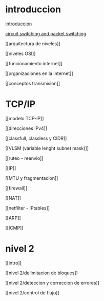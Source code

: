 
# introduccion

[introduccion](introduccion.md)

[circuit switching and packet switching](circuit%20switching%20and%20packet%20switching.md)

[[arquitectura de niveles]]

[[niveles OSI]]

[[funcionamiento internet]]

[[organizaciones en la internet]]

[[conceptos transmision]]

# TCP/IP

[[modelo TCP-IP]]

[[direcciones IPv4]]

[[classfull, classless y CIDR]]

[[VLSM (variable lenght subnet mask)]]

[[ruteo - reenvio]]

[[IP]]

[[MTU y fragmentacion]]

[[firewall]]

[[NAT]]

[[netfilter - IPtables]]

[[ARP]]

[[ICMP]]

# nivel 2

[[intro]]

[[nivel 2/delimitacion de bloques]]

[[nivel 2/deteccion y correccion de errores]]

[[nivel 2/control de flujo]]
